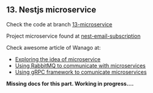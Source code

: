 ## 13. Nestjs microservice


Check the code at branch [13-microservice](https://gitlab.com/tienduy-nguyen/nestjs-flow/-/tree/13-microservice)

Project microservice found at [nest-email-subscription](https://gitlab.com/tienduy-nguyen/nestjs-demo/-/tree/master/nestjs-microservice)

Check awesome article of Wanago at:
- [Exploring the idea of microservice](https://wanago.io/2020/11/16/api-nestjs-microservices/)
- [Using RabbitMQ to communicate with microservices](https://wanago.io/2020/11/23/api-nestjs-rabbitmq-microservices/)
- [Using gRPC framework to comunicate microservices](https://wanago.io/2020/11/30/api-nestjs-microservices-grpc-framework/)


**Missing docs for this part. Working in progress....**

